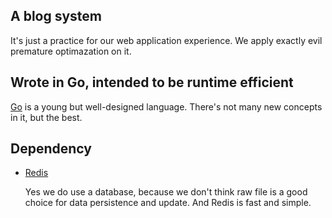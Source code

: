 ## A blog system

It's just a practice for our web application experience. We apply exactly evil premature optimazation on it.

## Wrote in Go, intended to be runtime efficient

[Go](http://golang.org) is a young but well-designed language. There's not many new concepts in it, but the best.

## Dependency

* [Redis](http://redis.io)

	Yes we do use a database, because we don't think raw file is a good choice for data persistence and update. And Redis is fast and simple.
